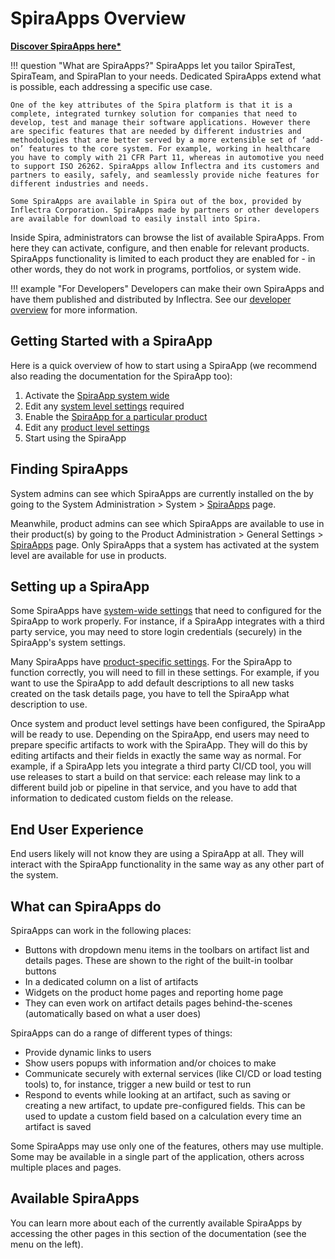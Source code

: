 # SpiraApps Overview
**[Discover SpiraApps here*](https://www.inflectra.com/Products/SpiraApps/)**

!!! question "What are SpiraApps?"
    SpiraApps let you tailor SpiraTest, SpiraTeam, and SpiraPlan to your needs. Dedicated SpiraApps extend what is possible, each addressing a specific use case.

    One of the key attributes of the Spira platform is that it is a complete, integrated turnkey solution for companies that need to develop, test and manage their software applications. However there are specific features that are needed by different industries and methodologies that are better served by a more extensible set of ‘add-on’ features to the core system. For example, working in healthcare you have to comply with 21 CFR Part 11, whereas in automotive you need to support ISO 26262. SpiraApps allow Inflectra and its customers and partners to easily, safely, and seamlessly provide niche features for different industries and needs.

    Some SpiraApps are available in Spira out of the box, provided by Inflectra Corporation. SpiraApps made by partners or other developers are available for download to easily install into Spira.

Inside Spira, administrators can browse the list of available SpiraApps. From here they can activate, configure, and then enable for relevant products. SpiraApps functionality is limited to each product they are enabled for - in other words, they do not work in programs, portfolios, or system wide.

!!! example "For Developers"
    Developers can make their own SpiraApps and have them published and distributed by Inflectra. See our [developer overview](../Developers/SpiraApps-Overview.md) for more information.

## Getting Started with a SpiraApp
Here is a quick overview of how to start using a SpiraApp (we recommend also reading the documentation for the SpiraApp too):

1. Activate the [SpiraApp system wide](../Spira-Administration-Guide/System.md/#spiraapps)
2. Edit any [system level settings](../Spira-Administration-Guide/System.md/#spiraapp-settings) required
3. Enable the [SpiraApp for a particular product](../Spira-Administration-Guide/Product-General-Settings.md/#spiraapps)
4. Edit any [product level settings](../Spira-Administration-Guide/Product-General-Settings.md/#spiraapp-settings)
5. Start using the SpiraApp

## Finding SpiraApps
System admins can see which SpiraApps are currently installed on the by going to the System Administration > System > [SpiraApps](../Spira-Administration-Guide/System.md/#spiraapps) page.

Meanwhile, product admins can see which SpiraApps are available to use in their product(s) by going to the Product Administration > General Settings > [SpiraApps](../Spira-Administration-Guide/Product-General-Settings.md/#spiraapps) page. Only SpiraApps that a system has activated at the system level are available for use in products.

## Setting up a SpiraApp
Some SpiraApps have [system-wide settings](../Spira-Administration-Guide/System.md/#spiraapp-settings) that need to configured for the SpiraApp to work properly. For instance, if a SpiraApp integrates with a third party service, you may need to store login credentials (securely) in the SpiraApp's system settings.

Many SpiraApps have [product-specific settings](../Spira-Administration-Guide/Product-General-Settings.md/#spiraapp-settings). For the SpiraApp to function correctly, you will need to fill in these settings. For example, if you want to use the SpiraApp to add default descriptions to all new tasks created on the task details page, you have to tell the SpiraApp what description to use.

Once system and product level settings have been configured, the SpiraApp will be ready to use. Depending on the SpiraApp, end users may need to prepare specific artifacts to work with the SpiraApp. They will do this by editing artifacts and their fields in exactly the same way as normal. For example, if a SpiraApp lets you integrate a third party CI/CD tool, you will use releases to start a build on that service: each release may link to a different build job or pipeline in that service, and you have to add that information to dedicated custom fields on the release.

## End User Experience
End users likely will not know they are using a SpiraApp at all. They will interact with the SpiraApp functionality in the same way as any other part of the system.

## What can SpiraApps do
SpiraApps can work in the following places:

- Buttons with dropdown menu items in the toolbars on artifact list and details pages. These are shown to the right of the built-in toolbar buttons
- In a dedicated column on a list of artifacts
- Widgets on the product home pages and reporting home page
- They can even work on artifact details pages behind-the-scenes (automatically based on what a user does)

SpiraApps can do a range of different types of things:

- Provide dynamic links to users
- Show users popups with information and/or choices to make
- Communicate securely with external services (like CI/CD or load testing tools) to, for instance, trigger a new build or test to run
- Respond to events while looking at an artifact, such as saving or creating a new artifact, to update pre-configured fields. This can be used to update a custom field based on a calculation every time an artifact is saved

Some SpiraApps may use only one of the features, others may use multiple. Some may be available in a single part of the application, others across multiple places and pages.

## Available SpiraApps
You can learn more about each of the currently available SpiraApps by accessing the other pages in this section of the documentation (see the menu on the left).
